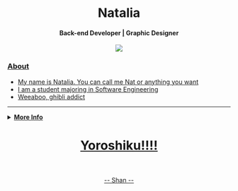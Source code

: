 <h1 align="center">Natalia</h1>
<h4 align="center">Back-end Developer <a href="/">|</a> Graphic Designer<a href="/"></h4>

<div align="center">
	<img src="https://raw.githubusercontent.com/Shanatta/nata/main/kaori.gif">
</div>
	
### About
- My name is Natalia. You can call me Nat or anything you want
- I am a student majoring in Software Engineering
- Weeaboo, ghibli addict
---------------------------------------------------------------------------------------------------------------------------------------------------------------------------------
	
<details>
 <summary><b>More Info</b></summary>

### What I Learned
![Languages](https://skillicons.dev/icons?i=python,django,html,bootstrap,cpp,go,java,vercel)
		
### Stats:
![](https://github-readme-stats.vercel.app/api?username=Shanatta&theme=dark&hide_border=true&include_all_commits=false&count_private=false)<br/>
![](https://github-readme-stats.vercel.app/api/top-langs/?username=Shanatta&theme=dark&hide_border=true&include_all_commits=false&count_private=false&layout=compact)
![](https://github-readme-streak-stats.herokuapp.com/?user=Shanatta&theme=dark&hide_border=true)<br/>
 </details>

<div align="center">
  <h1>Yoroshiku!!!!</h1> 
   <br>
   <br>
    <a href="github.com/shanatta" >-- Shan --</a>
 </div> 
